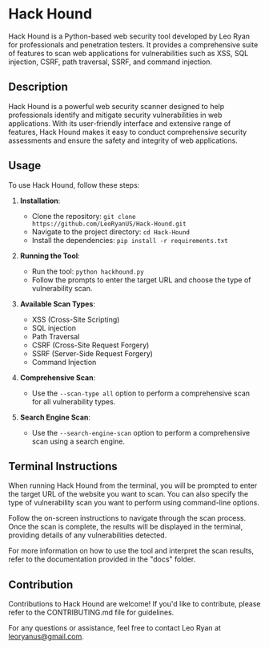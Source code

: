 # Hack Hound

Hack Hound is a Python-based web security tool developed by Leo Ryan for professionals and penetration testers. It provides a comprehensive suite of features to scan web applications for vulnerabilities such as XSS, SQL injection, CSRF, path traversal, SSRF, and command injection.

## Description

Hack Hound is a powerful web security scanner designed to help professionals identify and mitigate security vulnerabilities in web applications. With its user-friendly interface and extensive range of features, Hack Hound makes it easy to conduct comprehensive security assessments and ensure the safety and integrity of web applications.

## Usage

To use Hack Hound, follow these steps:

1. **Installation**:
   - Clone the repository: `git clone https://github.com/LeoRyanUS/Hack-Hound.git`
   - Navigate to the project directory: `cd Hack-Hound`
   - Install the dependencies: `pip install -r requirements.txt`

2. **Running the Tool**:
   - Run the tool: `python hackhound.py`
   - Follow the prompts to enter the target URL and choose the type of vulnerability scan.

3. **Available Scan Types**:
   - XSS (Cross-Site Scripting)
   - SQL injection
   - Path Traversal
   - CSRF (Cross-Site Request Forgery)
   - SSRF (Server-Side Request Forgery)
   - Command Injection

4. **Comprehensive Scan**:
   - Use the `--scan-type all` option to perform a comprehensive scan for all vulnerability types.

5. **Search Engine Scan**:
   - Use the `--search-engine-scan` option to perform a comprehensive scan using a search engine.

## Terminal Instructions

When running Hack Hound from the terminal, you will be prompted to enter the target URL of the website you want to scan. You can also specify the type of vulnerability scan you want to perform using command-line options.

Follow the on-screen instructions to navigate through the scan process. Once the scan is complete, the results will be displayed in the terminal, providing details of any vulnerabilities detected.

For more information on how to use the tool and interpret the scan results, refer to the documentation provided in the "docs" folder.

## Contribution

Contributions to Hack Hound are welcome! If you'd like to contribute, please refer to the CONTRIBUTING.md file for guidelines.

For any questions or assistance, feel free to contact Leo Ryan at leoryanus@gmail.com.
